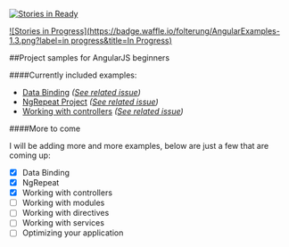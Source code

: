 [![Stories in Ready](https://badge.waffle.io/folterung/AngularExamples-1.3.png?label=ready&title=Ready)](http://waffle.io/folterung/AngularExamples-1.3)

[![Stories in Progress](https://badge.waffle.io/folterung/AngularExamples-1.3.png?label=in progress&title=In Progress)](http://waffle.io/folterung/AngularExamples-1.3)

##Project samples for AngularJS beginners

####Currently included examples:

* [Data Binding](https://github.com/folterung/AngularExamples-1.3/tree/master/beginner-level//binding) *([See related issue](https://github.com/folterung/AngularExamples-1.3/issues/5))*
* [NgRepeat Project](https://github.com/folterung/AngularExamples-1.3/tree/master/beginner-level/ngRepeat) *([See related issue](https://github.com/folterung/AngularExamples-1.3/issues/6))*
* [Working with controllers](https://github.com/folterung/AngularExamples-1.3/tree/master/beginner-level/controllers) *([See related issue](https://github.com/folterung/AngularExamples-1.3/issues/7))*

####More to come

I will be adding more and more examples, below are just a few that are coming up:

- [x] Data Binding
- [x] NgRepeat
- [x] Working with controllers
- [ ] Working with modules
- [ ] Working with directives
- [ ] Working with services
- [ ] Optimizing your application
